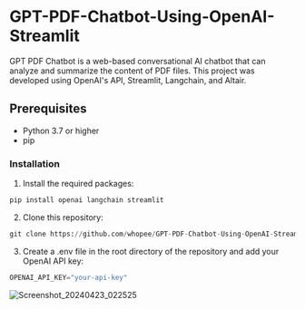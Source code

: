 # GPT-PDF-Chatbot-Using-OpenAI-Streamlit
GPT PDF Chatbot is a web-based conversational AI chatbot that can analyze and summarize the content of PDF files. This project was developed using OpenAI's API, Streamlit, Langchain, and Altair.

## Prerequisites
- Python 3.7 or higher
- pip
### Installation
1. Install the required packages:


```python
pip install openai langchain streamlit
```

2. Clone this repository:

```python
git clone https://github.com/whopee/GPT-PDF-Chatbot-Using-OpenAI-Streamlit.git
```

3. Create a .env file in the root directory of the repository and add your OpenAI API key:

```python
OPENAI_API_KEY="your-api-key"
```
![Screenshot_20240423_022525](https://github.com/whopee/GPT-PDF-Chatbot-Using-OpenAI-Streamlit/assets/55501058/445b6ca9-8e66-46f0-b356-ccc0602b14b3)





